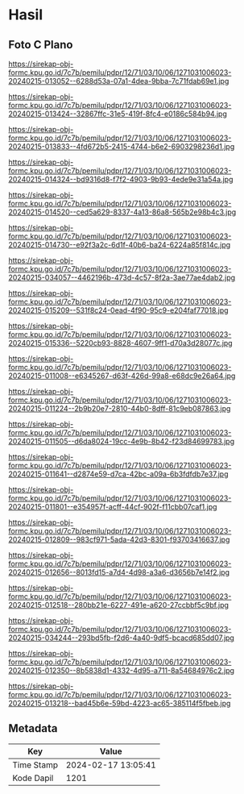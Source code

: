# Hasil

## Foto C Plano

https://sirekap-obj-formc.kpu.go.id/7c7b/pemilu/pdpr/12/71/03/10/06/1271031006023-20240215-013052--6288d53a-07a1-4dea-9bba-7c71fdab69e1.jpg

https://sirekap-obj-formc.kpu.go.id/7c7b/pemilu/pdpr/12/71/03/10/06/1271031006023-20240215-013424--32867ffc-31e5-419f-8fc4-e0186c584b94.jpg

https://sirekap-obj-formc.kpu.go.id/7c7b/pemilu/pdpr/12/71/03/10/06/1271031006023-20240215-013833--4fd672b5-2415-4744-b6e2-6903298236d1.jpg

https://sirekap-obj-formc.kpu.go.id/7c7b/pemilu/pdpr/12/71/03/10/06/1271031006023-20240215-014324--bd9316d8-f7f2-4903-9b93-4ede9e31a54a.jpg

https://sirekap-obj-formc.kpu.go.id/7c7b/pemilu/pdpr/12/71/03/10/06/1271031006023-20240215-014520--ced5a629-8337-4a13-86a8-565b2e98b4c3.jpg

https://sirekap-obj-formc.kpu.go.id/7c7b/pemilu/pdpr/12/71/03/10/06/1271031006023-20240215-014730--e92f3a2c-6d1f-40b6-ba24-6224a85f814c.jpg

https://sirekap-obj-formc.kpu.go.id/7c7b/pemilu/pdpr/12/71/03/10/06/1271031006023-20240215-034057--4462196b-473d-4c57-8f2a-3ae77ae4dab2.jpg

https://sirekap-obj-formc.kpu.go.id/7c7b/pemilu/pdpr/12/71/03/10/06/1271031006023-20240215-015209--531f8c24-0ead-4f90-95c9-e204faf77018.jpg

https://sirekap-obj-formc.kpu.go.id/7c7b/pemilu/pdpr/12/71/03/10/06/1271031006023-20240215-015336--5220cb93-8828-4607-9ff1-d70a3d28077c.jpg

https://sirekap-obj-formc.kpu.go.id/7c7b/pemilu/pdpr/12/71/03/10/06/1271031006023-20240215-011008--e6345267-d63f-426d-99a8-e68dc9e26a64.jpg

https://sirekap-obj-formc.kpu.go.id/7c7b/pemilu/pdpr/12/71/03/10/06/1271031006023-20240215-011224--2b9b20e7-2810-44b0-8dff-81c9eb087863.jpg

https://sirekap-obj-formc.kpu.go.id/7c7b/pemilu/pdpr/12/71/03/10/06/1271031006023-20240215-011505--d6da8024-19cc-4e9b-8b42-f23d84699783.jpg

https://sirekap-obj-formc.kpu.go.id/7c7b/pemilu/pdpr/12/71/03/10/06/1271031006023-20240215-011641--d2874e59-d7ca-42bc-a09a-6b3fdfdb7e37.jpg

https://sirekap-obj-formc.kpu.go.id/7c7b/pemilu/pdpr/12/71/03/10/06/1271031006023-20240215-011801--e354957f-acff-44cf-902f-f11cbb07caf1.jpg

https://sirekap-obj-formc.kpu.go.id/7c7b/pemilu/pdpr/12/71/03/10/06/1271031006023-20240215-012809--983cf971-5ada-42d3-8301-f93703416637.jpg

https://sirekap-obj-formc.kpu.go.id/7c7b/pemilu/pdpr/12/71/03/10/06/1271031006023-20240215-012656--8013fd15-a7d4-4d98-a3a6-d3656b7e14f2.jpg

https://sirekap-obj-formc.kpu.go.id/7c7b/pemilu/pdpr/12/71/03/10/06/1271031006023-20240215-012518--280bb21e-6227-491e-a620-27ccbbf5c9bf.jpg

https://sirekap-obj-formc.kpu.go.id/7c7b/pemilu/pdpr/12/71/03/10/06/1271031006023-20240215-034244--293bd5fb-f2d6-4a40-9df5-bcacd685dd07.jpg

https://sirekap-obj-formc.kpu.go.id/7c7b/pemilu/pdpr/12/71/03/10/06/1271031006023-20240215-012350--8b5838d1-4332-4d95-a711-8a54684976c2.jpg

https://sirekap-obj-formc.kpu.go.id/7c7b/pemilu/pdpr/12/71/03/10/06/1271031006023-20240215-013218--bad45b6e-59bd-4223-ac65-385114f5fbeb.jpg


## Metadata

| Key        | Value               |
| ---------- | ------------------- |
| Time Stamp | 2024-02-17 13:05:41 |
| Kode Dapil | 1201                |



